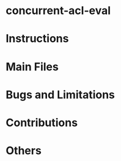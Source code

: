 # concurrent-acl-eval

# Instructions

# Main Files

# Bugs and Limitations

# Contributions

# Others
